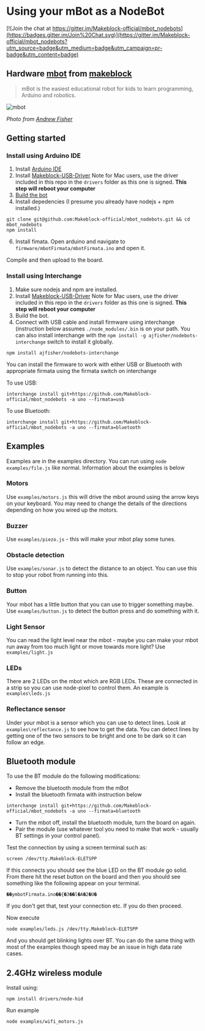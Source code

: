 # Using your mBot as a NodeBot

[![Join the chat at https://gitter.im/Makeblock-official/mbot_nodebots](https://badges.gitter.im/Join%20Chat.svg)](https://gitter.im/Makeblock-official/mbot_nodebots?utm_source=badge&utm_medium=badge&utm_campaign=pr-badge&utm_content=badge)

## Hardware [mbot](http://mblock.cc/) from [makeblock](http://www.makeblock.cc/)

> mBot is the easiest educational robot for kids to learn programming, Arduino and robotics.

![mbot](https://cloud.githubusercontent.com/assets/1183541/7513052/80e6dfc0-f4f4-11e4-94b8-76d3ee166cd2.jpg)

*Photo from [Andrew Fisher](https://twitter.com/ajfisher)*

## Getting started

### Install using Arduino IDE

1. Install [Arduino IDE](http://arduino.cc)
2. Install [Makeblock-USB-Driver](https://github.com/Makeblock-official/Makeblock-USB-Driver) 
Note for Mac users, use the driver included in this repo in the `drivers` folder 
as this one is signed.  **This step will reboot your computer**
4. [Build the bot](http://www.instructables.com/id/How-to-make-a-mBot-with-Makeblock/)
5. Install depedencies (I presume you already have nodejs + npm installed.)

```
git clone git@github.com:Makeblock-official/mbot_nodebots.git && cd mbot_nodebots
npm install
```

6. Install fimata. Open arduino and navigate to `firmware/mbotFirmata/mbotFirmata.ino` and open it.

Compile and then upload to the board.

### Install using Interchange

1. Make sure nodejs and npm are installed.
2. Install [Makeblock-USB-Driver](https://github.com/Makeblock-official/Makeblock-USB-Driver) 
Note for Mac users, use the driver included in this repo in the `drivers` folder 
as this one is signed.  **This step will reboot your computer**
3. Build the bot.
4. Connect with USB cable and install firmware using interchange (instruction
below assumes `./node_modules/.bin` is on your path. You can also install interchange
with the `npm install -g ajfisher/nodebots-interchange` switch to install it globally.

```
npm install ajfisher/nodebots-interchange
```

You can install the firmware to work with either USB or Bluetooth with appropriate
firmata using the firmata switch on interchange

To use USB:

```
interchange install git+https://github.com/Makeblock-official/mbot_nodebots -a uno --firmata=usb
```

To use Bluetooth:

```
interchange install git+https://github.com/Makeblock-official/mbot_nodebots -a uno --firmata=bluetooth
```

## Examples

Examples are in the examples directory. You can run using `node examples/file.js` like
normal. Information about the examples is below

### Motors

Use `examples/motors.js` this will drive the mbot around using the arrow keys on
your keyboard. You may need to change the details of the directions depending on
how you wired up the motors.

### Buzzer

Use `examples/piezo.js` - this will make your mbot play some tunes.

### Obstacle detection

Use `examples/sonar.js` to detect the distance to an object. You can use this to
stop your robot from running into this.

### Button

Your mbot has a little button that you can use to trigger something maybe. Use
`examples/button.js` to detect the button press and do something with it.

### Light Sensor

You can read the light level near the mbot - maybe you can make your mbot
run away from too much light or move towards more light? Use `examples/light.js`

### LEDs

There are 2 LEDs on the mbot which are RGB LEDs. These are connected in a strip
so you can use node-pixel to control them. An example is `examples\leds.js`

### Reflectance sensor

Under your mbot is a sensor which you can use to detect lines. Look at
`examples\reflectance.js` to see how to get the data. You can detect lines by
getting one of the two sensors to be bright and one to be dark so it can follow
an edge.

## Bluetooth module

To use the BT module do the following modifications:

* Remove the bluetooth module from the mBot
* Install the bluetooth firmata with instruction below

```
interchange install git+https://github.com/Makeblock-official/mbot_nodebots -a uno --firmata=bluetooth
```

* Turn the mbot off, install the bluetooth module, turn the board on again.
* Pair the module (use whatever tool you need to make that work - usually BT settings
in your control panel).

Test the connection by using a screen terminal such as:

```
screen /dev/tty.Makeblock-ELETSPP
```

If this connects you should see the blue LED on the BT module go solid. From there
hit the reset button on the board and then you should see something like the following
appear on your terminal.

```
��ymbotFirmata.ino��{�3��l�A�2�U�
```

If you don't get that, test your connection etc. If you do then proceed.

Now execute

```
node examples/leds.js /dev/tty.Makeblock-ELETSPP
```

And you should get blinking lights over BT. You can do the same thing with
most of the examples though speed may be an issue in high data rate cases.

## 2.4GHz wireless module

Install using:

```
npm install drivers/node-hid
```

Run example

```
node examples/wifi_motors.js
```

